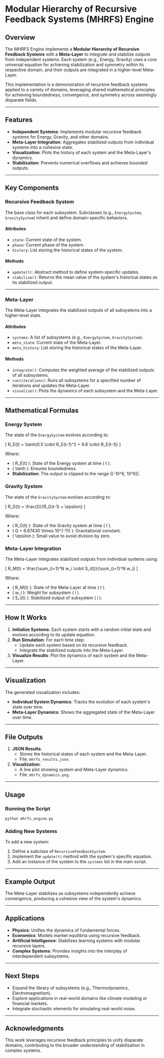 # Modular Hierarchy of Recursive Feedback Systems (MHRFS) Engine

## Overview
The MHRFS Engine implements a **Modular Hierarchy of Recursive Feedback Systems** with a **Meta-Layer** to integrate and stabilize outputs from independent systems. Each system (e.g., Energy, Gravity) uses a core universal equation for achieving stabilization and symmetry within its respective domain, and their outputs are integrated in a higher-level Meta-Layer.

This implementation is a demonstration of recursive feedback systems applied to a variety of domains, leveraging shared mathematical principles for achieving boundedness, convergence, and symmetry across seemingly disparate fields.

---

## Features
- **Independent Systems**: Implements modular recursive feedback systems for Energy, Gravity, and other domains.
- **Meta-Layer Integration**: Aggregates stabilized outputs from individual systems into a cohesive state.
- **Visualization**: Plots the history of each system and the Meta-Layer's dynamics.
- **Stabilization**: Prevents numerical overflows and achieves bounded outputs.

---

## Key Components

### Recursive Feedback System
The base class for each subsystem. Subclasses (e.g., `EnergySystem`, `GravitySystem`) inherit and define domain-specific behaviors.

#### Attributes
- `state`: Current state of the system.
- `phase`: Current phase of the system.
- `history`: List storing the historical states of the system.

#### Methods
- `update(t)`: Abstract method to define system-specific updates.
- `stabilize()`: Returns the mean value of the system's historical states as its stabilized output.

---

### Meta-Layer
The Meta-Layer integrates the stabilized outputs of all subsystems into a higher-level state.

#### Attributes
- `systems`: A list of subsystems (e.g., `EnergySystem`, `GravitySystem`).
- `meta_state`: Current state of the Meta-Layer.
- `meta_history`: List storing the historical states of the Meta-Layer.

#### Methods
- `integrate()`: Computes the weighted average of the stabilized outputs of all subsystems.
- `run(iterations)`: Runs all subsystems for a specified number of iterations and updates the Meta-Layer.
- `visualize()`: Plots the dynamics of each subsystem and the Meta-Layer.

---

## Mathematical Formulas

### Energy System
The state of the `EnergySystem` evolves according to:

\[
R_E(t) = \tanh(0.5 \cdot R_E(t-1)^2 + 9.8 \cdot R_E(t-1))
\]

Where:
- \( R_E(t) \): State of the Energy system at time \( t \).
- \( \tanh \): Ensures boundedness.
- **Stabilization**: The output is clipped to the range \([-10^6, 10^6]\).

### Gravity System
The state of the `GravitySystem` evolves according to:

\[
R_G(t) = \frac{G}{R_G(t-1) + \epsilon}
\]

Where:
- \( R_G(t) \): State of the Gravity system at time \( t \).
- \( G = 6.67430 \times 10^{-11} \): Gravitational constant.
- \( \epsilon \): Small value to avoid division by zero.

### Meta-Layer Integration
The Meta-Layer integrates stabilized outputs from individual systems using:

\[
R_M(t) = \frac{\sum_{i=1}^N w_i \cdot S_i(t)}{\sum_{i=1}^N w_i}
\]

Where:
- \( R_M(t) \): State of the Meta-Layer at time \( t \).
- \( w_i \): Weight for subsystem \( i \).
- \( S_i(t) \): Stabilized output of subsystem \( i \).

---

## How It Works
1. **Initialize Systems**: Each system starts with a random initial state and evolves according to its update equation.
2. **Run Simulation**: For each time step:
   - Update each system based on its recursive feedback.
   - Integrate the stabilized outputs into the Meta-Layer.
3. **Visualize Results**: Plot the dynamics of each system and the Meta-Layer.

---

## Visualization
The generated visualization includes:
- **Individual System Dynamics**: Tracks the evolution of each system's state over time.
- **Meta-Layer Dynamics**: Shows the aggregated state of the Meta-Layer over time.

---

## File Outputs
1. **JSON Results**: 
   - Stores the historical states of each system and the Meta-Layer.
   - File: `mhrfs_results.json`.
2. **Visualization**: 
   - A line plot showing system and Meta-Layer dynamics.
   - File: `mhrfs_dynamics.png`.

---

## Usage
### Running the Script
```bash
python mhrfs_engine.py
```

### Adding New Systems
To add a new system:
1. Define a subclass of `RecursiveFeedbackSystem`.
2. Implement the `update(t)` method with the system's specific equation.
3. Add an instance of the system to the `systems` list in the main script.

---

## Example Output
The Meta-Layer stabilizes as subsystems independently achieve convergence, producing a cohesive view of the system's dynamics.

---

## Applications
- **Physics**: Unifies the dynamics of fundamental forces.
- **Economics**: Models market equilibria using recursive feedback.
- **Artificial Intelligence**: Stabilizes learning systems with modular recursive layers.
- **Complex Systems**: Provides insights into the interplay of interdependent subsystems.

---

## Next Steps
- Expand the library of subsystems (e.g., Thermodynamics, Electromagnetism).
- Explore applications in real-world domains like climate modeling or financial markets.
- Integrate stochastic elements for simulating real-world noise.

---

## Acknowledgments
This work leverages recursive feedback principles to unify disparate domains, contributing to the broader understanding of stabilization in complex systems.

